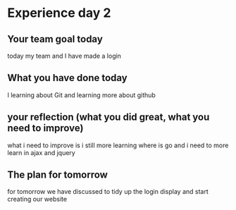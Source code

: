 # Experience day 2

## Your team goal today

today my team and I have made a login

## What you have done today

I learning about Git and learning more about github

## your reflection (what you did great, what you need to improve)

what i need to improve is i still more learning where is go and i need to more learn in ajax and jquery

## The plan for tomorrow

for tomorrow we have discussed to tidy up the login display and start creating our website

